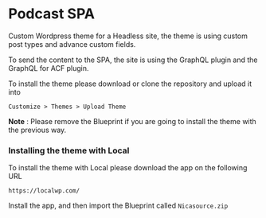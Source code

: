 # Podcast SPA

Custom Wordpress theme for a Headless site, the theme is using custom post types and advance custom fields.

To send the content to the SPA, the site is using the GraphQL plugin and the GraphQL for ACF plugin.

To install the theme please download or clone the repository and upload it into

```
Customize > Themes > Upload Theme
```

**Note** : Please remove the Blueprint if you are going to install the theme with the previous way.

### Installing the theme with Local

To install the theme with Local please download the app on the following URL

```
https://localwp.com/
```

Install the app, and then import the Blueprint called `Nicasource.zip` 
